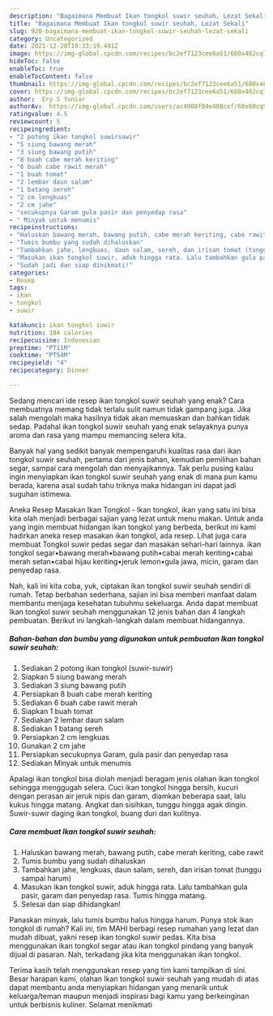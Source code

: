 ```yaml
---
description: "Bagaimana Membuat Ikan tongkol suwir seuhah, Lezat Sekali"
title: "Bagaimana Membuat Ikan tongkol suwir seuhah, Lezat Sekali"
slug: 920-bagaimana-membuat-ikan-tongkol-suwir-seuhah-lezat-sekali
category: Uncategorized
date: 2021-12-20T19:33:19.491Z
image: https://img-global.cpcdn.com/recipes/bc2ef7123cee6a51/680x482cq70/ikan-tongkol-suwir-seuhah-foto-resep-utama.jpg
hideToc: false
enableToc: true
enableTocContent: false
thumbnail: https://img-global.cpcdn.com/recipes/bc2ef7123cee6a51/680x482cq70/ikan-tongkol-suwir-seuhah-foto-resep-utama.jpg
cover: https://img-global.cpcdn.com/recipes/bc2ef7123cee6a51/680x482cq70/ikan-tongkol-suwir-seuhah-foto-resep-utama.jpg
author:  Ery S Yuniar
authorAv:  https://img-global.cpcdn.com/users/ac4988f04e408cef/60x60cq50/avatar.jpg
ratingvalue: 4.5
reviewcount: 5
recipeingredient:
- "2 potong ikan tongkol suwirsuwir"
- "5 siung bawang merah"
- "3 siung bawang putih"
- "8 buah cabe merah keriting"
- "6 buah cabe rawit merah"
- "1 buah tomat"
- "2 lembar daun salam"
- "1 batang sereh"
- "2 cm lengkuas"
- "2 cm jahe"
- "secukupnya Garam gula pasir dan penyedap rasa"
- " Minyak untuk menumis"
recipeinstructions:
- "Haluskan bawang merah, bawang putih, cabe merah keriting, cabe rawit"
- "Tumis bumbu yang sudah dihaluskan"
- "Tambahkan jahe, lengkuas, daun salam, sereh, dan irisan tomat (tunggu sampai harum)"
- "Masukan ikan tongkol suwir, aduk hingga rata. Lalu tambahkan gula pasir, garam dan penyedap rasa. Tumis hingga matang."
- "Sudah jadi dan siap dinikmati!"
categories:
- Resep
tags:
- ikan
- tongkol
- suwir

katakunci: ikan tongkol suwir 
nutrition: 104 calories
recipecuisine: Indonesian
preptime: "PT11M"
cooktime: "PT54M"
recipeyield: "4"
recipecategory: Dinner

---
```



Sedang mencari ide resep ikan tongkol suwir seuhah yang enak? Cara membuatnya memang tidak terlalu sulit namun tidak gampang juga. Jika salah mengolah maka hasilnya tidak akan memuaskan dan bahkan tidak sedap. Padahal ikan tongkol suwir seuhah yang enak selayaknya punya aroma dan rasa yang mampu memancing selera kita.


Banyak hal yang sedikit banyak mempengaruhi kualitas rasa dari ikan tongkol suwir seuhah, pertama dari jenis bahan, kemudian pemilihan bahan segar, sampai cara mengolah dan menyajikannya. Tak perlu pusing kalau ingin menyiapkan ikan tongkol suwir seuhah yang enak di mana pun kamu berada, karena asal sudah tahu triknya maka hidangan ini dapat jadi suguhan istimewa.

Aneka Resep Masakan Ikan Tongkol - Ikan tongkol, ikan yang satu ini bisa kita olah menjadi berbagai sajian yang lezat untuk menu makan. Untuk anda yang ingin membuat hidangan ikan tongkol yang berbeda, berikut ini kami hadirkan aneka resep masakan ikan tongkol, ada resep. Lihat juga cara membuat Tongkol suwir pedas segar dan masakan sehari-hari lainnya. ikan tongkol segar•bawang merah•bawang putih•cabai merah keriting•cabai merah setan•cabai hijau keriting•jeruk lemon•gula jawa, micin, garam dan penyedap rasa.


Nah, kali ini kita coba, yuk, ciptakan ikan tongkol suwir seuhah sendiri di rumah. Tetap berbahan sederhana, sajian ini bisa memberi manfaat dalam membantu menjaga kesehatan tubuhmu sekeluarga. Anda dapat membuat Ikan tongkol suwir seuhah menggunakan 12 jenis bahan dan 4 langkah pembuatan. Berikut ini langkah-langkah dalam membuat hidangannya.

<!--inarticleads1-->

##### Bahan-bahan dan bumbu yang digunakan untuk pembuatan Ikan tongkol suwir seuhah:

1. Sediakan 2 potong ikan tongkol (suwir-suwir)
1. Siapkan 5 siung bawang merah
1. Sediakan 3 siung bawang putih
1. Persiapkan 8 buah cabe merah keriting
1. Sediakan 6 buah cabe rawit merah
1. Siapkan 1 buah tomat
1. Sediakan 2 lembar daun salam
1. Sediakan 1 batang sereh
1. Persiapkan 2 cm lengkuas
1. Gunakan 2 cm jahe
1. Persiapkan secukupnya Garam, gula pasir dan penyedap rasa
1. Sediakan  Minyak untuk menumis


Apalagi ikan tongkol bisa diolah menjadi beragam jenis olahan ikan tongkol sehingga menggugah selera. Cuci ikan tongkol hingga bersih, kucuri dengan perasan air jeruk nipis dan garam, diamkan beberapa saat, lalu kukus hingga matang. Angkat dan sisihkan, tunggu hingga agak dingin. Suwir-suwir daging ikan tongkol, buang duri dan kulitnya. 

<!--inarticleads2-->

##### Cara membuat Ikan tongkol suwir seuhah:

1. Haluskan bawang merah, bawang putih, cabe merah keriting, cabe rawit
1. Tumis bumbu yang sudah dihaluskan
1. Tambahkan jahe, lengkuas, daun salam, sereh, dan irisan tomat (tunggu sampai harum)
1. Masukan ikan tongkol suwir, aduk hingga rata. Lalu tambahkan gula pasir, garam dan penyedap rasa. Tumis hingga matang.
1. Selesai dan siap dihidangkan!

Panaskan minyak, lalu tumis bumbu halus hingga harum. Punya stok ikan tongkol di rumah? Kali ini, tim MAHI berbagi resep rumahan yang lezat dan mudah dibuat, yakni resep ikan tongkol suwir pedas. Kita bisa menggunakan ikan tongkol segar atau ikan tongkol pindang yang banyak dijual di pasaran. Nah, terkadang jika kita menggunakan ikan tongkol. 

Terima kasih telah menggunakan resep yang tim kami tampilkan di sini. Besar harapan kami, olahan Ikan tongkol suwir seuhah yang mudah di atas dapat membantu anda menyiapkan hidangan yang menarik untuk keluarga/teman maupun menjadi inspirasi bagi kamu yang berkeinginan untuk berbisnis kuliner. Selamat menikmati
